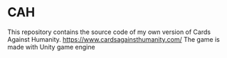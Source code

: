 # CAH

This repository contains the source code of my own version of Cards Against Humanity. https://www.cardsagainsthumanity.com/
The game is made with Unity game engine
